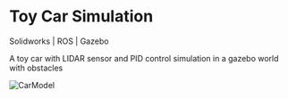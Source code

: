 # Toy Car Simulation

Solidworks | ROS  |  Gazebo

A toy car with LIDAR sensor and PID control simulation in a gazebo world with obstacles

![CarModel](https://user-images.githubusercontent.com/13993518/137058137-7dd3fa47-3071-41f4-9bde-4177766a7db1.png)
